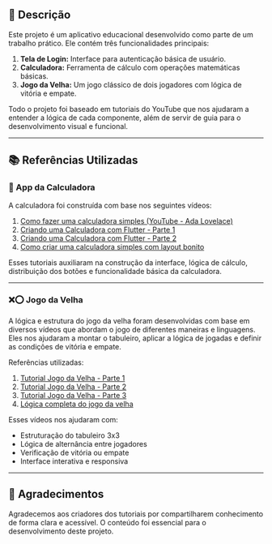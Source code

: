 
## 📱 Descrição

Este projeto é um aplicativo educacional desenvolvido como parte de um trabalho prático. Ele contém três funcionalidades principais:

1. **Tela de Login:** Interface para autenticação básica de usuário.
2. **Calculadora:** Ferramenta de cálculo com operações matemáticas básicas.
3. **Jogo da Velha:** Um jogo clássico de dois jogadores com lógica de vitória e empate.

Todo o projeto foi baseado em tutoriais do YouTube que nos ajudaram a entender a lógica de cada componente, além de servir de guia para o desenvolvimento visual e funcional.

---

## 📚 Referências Utilizadas

### 🔢 App da Calculadora

A calculadora foi construída com base nos seguintes vídeos:

1. [Como fazer uma calculadora simples (YouTube - Ada Lovelace)](https://youtu.be/mZVD5OssHQM?si=-Wgi7nAckLu77QQ_)
2. [Criando uma Calculadora com Flutter - Parte 1](https://youtu.be/NIt-AT-_f5c?si=53DKywxxTEXRyYlr)
3. [Criando uma Calculadora com Flutter - Parte 2](https://youtu.be/7FRQVYNcPPA?si=Y413M_T_5fkZa15z)
4. [Como criar uma calculadora simples com layout bonito](https://youtu.be/0QWGDxrsfk4?si=JZ2COtvhCEWIOPAk)

Esses tutoriais auxiliaram na construção da interface, lógica de cálculo, distribuição dos botões e funcionalidade básica da calculadora.

---

### ❌⭕ Jogo da Velha

A lógica e estrutura do jogo da velha foram desenvolvidas com base em diversos vídeos que abordam o jogo de diferentes maneiras e linguagens. Eles nos ajudaram a montar o tabuleiro, aplicar a lógica de jogadas e definir as condições de vitória e empate.

Referências utilizadas:

1. [Tutorial Jogo da Velha - Parte 1](https://youtu.be/jCoXb4vb0VQ?si=-Ii3FvTw_jR4Ndj6)
2. [Tutorial Jogo da Velha - Parte 2](https://youtu.be/OCyIn9yA0jQ?si=jvmaOXsEtV7mKL47)
3. [Tutorial Jogo da Velha - Parte 3](https://youtu.be/2Mi5RzKGfoE?si=J6ThVL9b-TIlQ5ku)
4. [Lógica completa do jogo da velha](https://youtu.be/p5XIH-WbZuE?si=WwCCTPhHvgNMzXw4)


Esses vídeos nos ajudaram com:

* Estruturação do tabuleiro 3x3
* Lógica de alternância entre jogadores
* Verificação de vitória ou empate
* Interface interativa e responsiva

---

## 🙏 Agradecimentos

Agradecemos aos criadores dos tutoriais por compartilharem conhecimento de forma clara e acessível. O conteúdo foi essencial para o desenvolvimento deste projeto.
